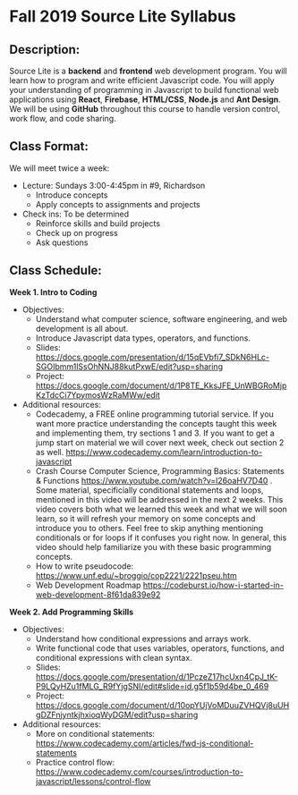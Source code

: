 # Fall 2019 Source Lite Syllabus
 
## Description:
Source Lite is a **backend** and **frontend** web development program. You will learn how to program and write efficient Javascript code. You will apply your understanding of programming in Javascript to build functional web applications using **React**, **Firebase**, **HTML/CSS**, **Node.js** and **Ant Design**. We will be using **GitHub** throughout this course to handle version control, work flow, and code sharing. 
 
## Class Format:
We will meet twice a week:
* Lecture: Sundays 3:00-4:45pm in #9, Richardson
  * Introduce concepts
  * Apply concepts to assignments and projects
* Check ins: To be determined
  * Reinforce skills and build projects
  * Check up on progress
  * Ask questions
 
## Class Schedule:

**Week 1. Intro to Coding**  
  * Objectives: 
    * Understand what computer science, software engineering, and web development is all about. 
    * Introduce Javascript data types, operators, and functions. 
    * Slides: https://docs.google.com/presentation/d/15qEVbfi7_SDkN6HLc-SGOIbmm1lSsOhNNJ88kutPxwE/edit?usp=sharing
    * Project: https://docs.google.com/document/d/1P8TE_KksJFE_UnWBGRoMjpKzTdcCi7YpymosWzRaMWw/edit
  * Additional resources:
    * Codecademy, a FREE online programming tutorial service. If you want more practice understanding the concepts taught this week and implementing them, try sections 1 and 3. If you want to get a jump start on material we will cover next week, check out section 2 as well. https://www.codecademy.com/learn/introduction-to-javascript
    * Crash Course Computer Science, Programming Basics: Statements & Functions https://www.youtube.com/watch?v=l26oaHV7D40 . Some material, specificially conditional statements and loops, mentioned in this video will be addressed in the next 2 weeks. This video covers both what we learned this week and what we will soon learn, so it will refresh your memory on some concepts and introduce you to others. Feel free to skip anything mentioning conditionals or for loops if it confuses you right now. In general, this video should help familiarize you with these basic programming concepts.
    * How to write pseudocode: https://www.unf.edu/~broggio/cop2221/2221pseu.htm
    * Web Development Roadmap https://codeburst.io/how-i-started-in-web-development-8f61da839e92
    
**Week 2. Add Programming Skills**  
  * Objectives: 
    * Understand how conditional expressions and arrays work.
    * Write functional code that uses variables, operators, functions, and conditional expressions with clean syntax.
    * Slides: https://docs.google.com/presentation/d/1PczeZ17hcUxn4CpJ_tK-P9LQyHZu1fMLG_R9fYjgSNI/edit#slide=id.g5f1b59d4be_0_469
    * Project: https://docs.google.com/document/d/10opYUjVoMDuuZVHQVj8uUHgDZFnjyntkjhxioqWyDGM/edit?usp=sharing
  * Additional resources:
    * More on conditional statements: https://www.codecademy.com/articles/fwd-js-conditional-statements
    * Practice control flow: https://www.codecademy.com/courses/introduction-to-javascript/lessons/control-flow
    


 
 
 
